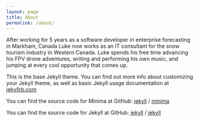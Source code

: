 ```yaml
---
layout: page
title: About
permalink: /about/
---
```


After working for 5 years as a software developer in enterprise forecasting in Markham, Canada Luke now works as an IT consultant for the snow tourism industry in Western Canada. Luke spends his free time advancing his FPV drone adventures, writing and performing his own music, and jumping at every cool opportunity that comes up.


This is the base Jekyll theme. You can find out more info about customizing your Jekyll theme, as well as basic Jekyll usage documentation at [jekyllrb.com](https://jekyllrb.com/)

You can find the source code for Minima at GitHub:
[jekyll][jekyll-organization] /
[minima](https://github.com/jekyll/minima)

You can find the source code for Jekyll at GitHub:
[jekyll][jekyll-organization] /
[jekyll](https://github.com/jekyll/jekyll)


[jekyll-organization]: https://github.com/jekyll
